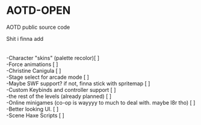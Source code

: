 # AOTD-OPEN
 AOTD public source code

 Shit i finna add<br><br>
 <br>-Character "skins" (palette recolor)[ ]
 <br>-Force animations [ ]
 <br>-Christine Canigula [ ]
 <br>-Stage select for arcade mode [ ]
 <br>-Maybe SWF support? if not, finna stick with spritemap [ ]
 <br>-Custom Keybinds and controller support [ ]
 <br>-the rest of the levels (already planned) [ ]
 <br>-Online minigames (co-op is wayyyy to much to deal with. maybe l8r tho) [ ]
 <br>-Better looking UI. [ ]
 <br>-Scene Haxe Scripts [ ]